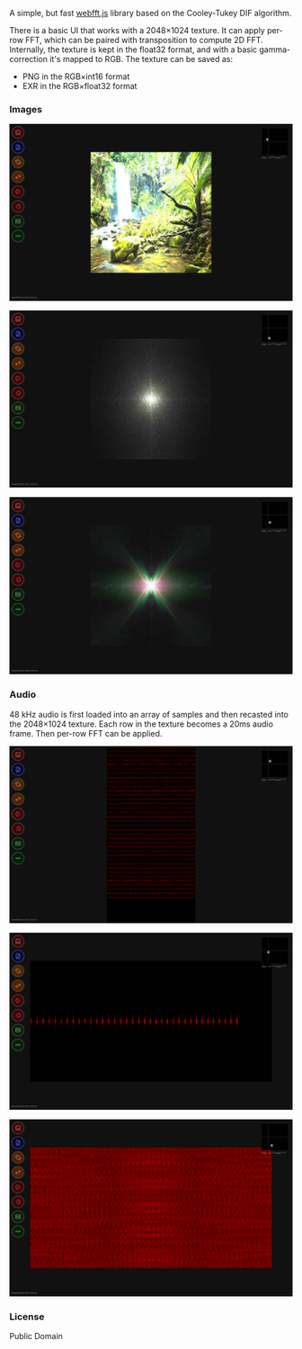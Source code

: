 A simple, but fast [webfft.js](lib/webfft.js) library based on the Cooley-Tukey DIF algorithm.

There is a basic UI that works with a 2048×1024 texture. It can apply per-row FFT, which can be paired with transposition to compute 2D FFT. Internally, the texture is kept in the float32 format, and with a basic gamma-correction it's mapped to RGB. The texture can be saved as:

  - PNG in the RGB×int16 format
  - EXR in the RGB×float32 format

### Images

![](img/scr/10.jpg)

![](img/scr/11.jpg)

![](img/scr/15.jpg)

### Audio

48 kHz audio is first loaded into an array of samples and then recasted into the 2048×1024 texture. Each row in the texture becomes a 20ms audio frame. Then per-row FFT can be applied.

![](img/scr/12.jpg)

![](img/scr/13.jpg)

![](img/scr/14.jpg)

### License

Public Domain
